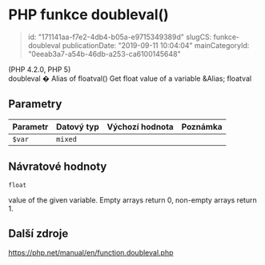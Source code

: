 PHP funkce doubleval()
======================

> id: "171141aa-f7e2-4db4-b05a-e9715349389d"
> slugCS: funkce-doubleval
> publicationDate: "2019-09-11 10:04:04"
> mainCategoryId: "0eeab3a7-a54b-46db-a253-ca6100145648"

(PHP 4.2.0, PHP 5)<br/>
doubleval � Alias of floatval()
Get float value of a variable
&Alias; <function>floatval</function>


Parametry
--------------

| Parametr | Datový typ | Výchozí hodnota | Poznámka |
|-----|-----|-----|-----|
| `$var` | `mixed` |  |  |


Návratové hodnoty
----------------

`float`

value of the given variable. Empty arrays return 0, non-empty arrays return 1.

Další zdroje
------------

https://php.net/manual/en/function.doubleval.php
